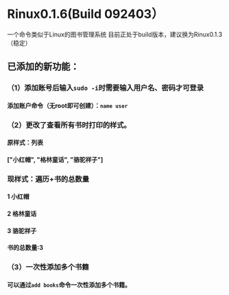 # Rinux0.1.6(Build 092403）
一个命令类似于Linux的图书管理系统
目前正处于build版本，建议换为Rinux0.1.3（稳定）
## 已添加的新功能：
### （1）添加账号后输入`sudo -i`时需要输入用户名、密码才可登录
#### 添加账户命令（无root即可创建）：`name user`
### （2）更改了查看所有书时打印的样式。
#### 原样式：列表
#### ["小红帽", "格林童话", "骆驼祥子"]
### 现样式：遍历+书的总数量
#### 1 小红帽
#### 2 格林童话
#### 3 骆驼祥子
#### 书的总数量:3
### （3）一次性添加多个书籍
#### 可以通过`add books`命令一次性添加多个书籍。
